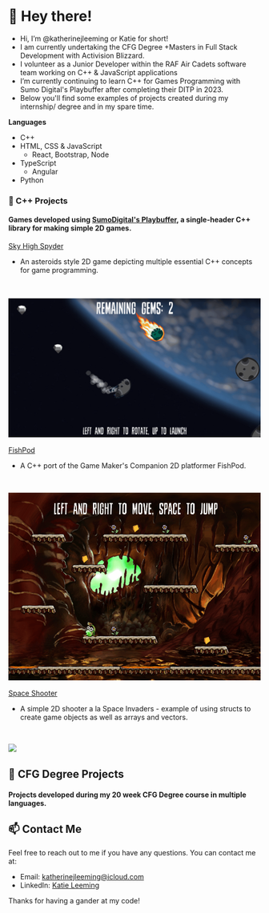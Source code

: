 # 👋 Hey there!
- Hi, I’m @katherinejleeming or Katie for short!
- I am currently undertaking the CFG Degree +Masters in Full Stack Development with Activision Blizzard.
- I volunteer as a Junior Developer within the RAF Air Cadets software team working on C++ & JavaScript applications
- I’m currently continuing to learn C++ for Games Programming with Sumo Digital's Playbuffer after completing their DITP in 2023.
- Below you'll find some examples of projects created during my internship/ degree and in my spare time.

**Languages**
- C++
- HTML, CSS & JavaScript
  - React, Bootstrap, Node
- TypeScript
  - Angular
- Python

### 🌱 C++ Projects
#### Games developed using [SumoDigital's Playbuffer](https://github.com/sumo-digital-academy/playbuffer), a single-header C++ library for making simple 2D games.
[Sky High Spyder](https://github.com/katherinejleeming/sky-high-spyder)
- An asteroids style 2D game depicting multiple essential C++ concepts for game programming.
</br>

![](https://github.com/katherinejleeming/katherinejleeming/blob/main/skyhighspyder1.gif)

[FishPod](https://github.com/katherinejleeming/fishpod-platformer)
- A C++ port of the Game Maker's Companion 2D platformer FishPod.
</br>

![](https://github.com/katherinejleeming/katherinejleeming/blob/main/fishpodcomplete.gif)

[Space Shooter](https://github.com/katherinejleeming/SpaceShooter)
- A simple 2D shooter a la Space Invaders - example of using structs to create game objects as well as arrays and vectors.
</br>

![](https://github.com/katherinejleeming/katherinejleeming/blob/main/spaceshooternew.gif)

## 🌱 CFG Degree Projects
#### Projects developed during my 20 week CFG Degree course in multiple languages.

## 📫 Contact Me
Feel free to reach out to me if you have any questions. You can contact me at:

- Email: [katherinejleeming@icloud.com](katherinejleeming@icloud.com)
- LinkedIn: [Katie Leeming](https://www.linkedin.com/in/katie-leeming-764a44178/)

Thanks for having a gander at my code!

<!---
katherinejleeming/katherinejleeming is a ✨ special ✨ repository because its `README.md` (this file) appears on your GitHub profile.
You can click the Preview link to take a look at your changes.
--->
